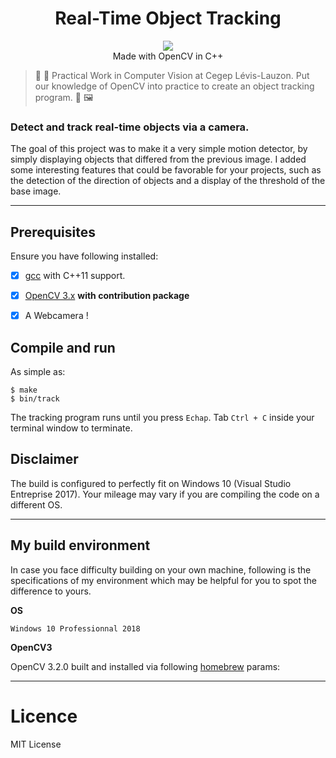  <h1 align="center">Real-Time Object Tracking</h1> 
  <p align="center">
  <img src="https://img.shields.io/badge/License-MIT-blue.svg"><br>
  Made with OpenCV in C++
  </p>



> 🕺 💃 Practical Work in Computer Vision at Cegep Lévis-Lauzon. Put our knowledge of OpenCV into practice to create an object tracking program. 📸  🖼

### Detect and track real-time objects via a camera.

The goal of this project was to make it a very simple motion detector, by simply displaying objects that differed from the previous image. I added some interesting features that could be favorable for your projects, such as the detection of the direction of objects and a display of the threshold of the base image.

---

## Prerequisites

Ensure you have following installed:

  - [x] [gcc](https://gcc.gnu.org/) with C++11 support.
  - [x] [OpenCV 3.x](http://opencv.org/downloads.html) **with contribution package**
  - [x] A Webcamera !


## Compile and run

As simple as:

```
$ make
$ bin/track
```

The tracking program runs until you press `Echap`. Tab `Ctrl + C` inside your terminal 
window to terminate.


## Disclaimer

The build is configured to perfectly fit on Windows 10 (Visual Studio Entreprise 2017). 
Your mileage may vary if you are compiling the code on a different OS. 

---

## My build environment

In case you face difficulty building on your own machine, 
following is the specifications of my environment which may be 
helpful for you to spot the difference to yours.

<b>OS</b>

```
Windows 10 Professionnal 2018
```

<b>OpenCV3</b>

OpenCV 3.2.0 built and installed via following [homebrew](https://brew.sh/) params:

---

# Licence

MIT License
